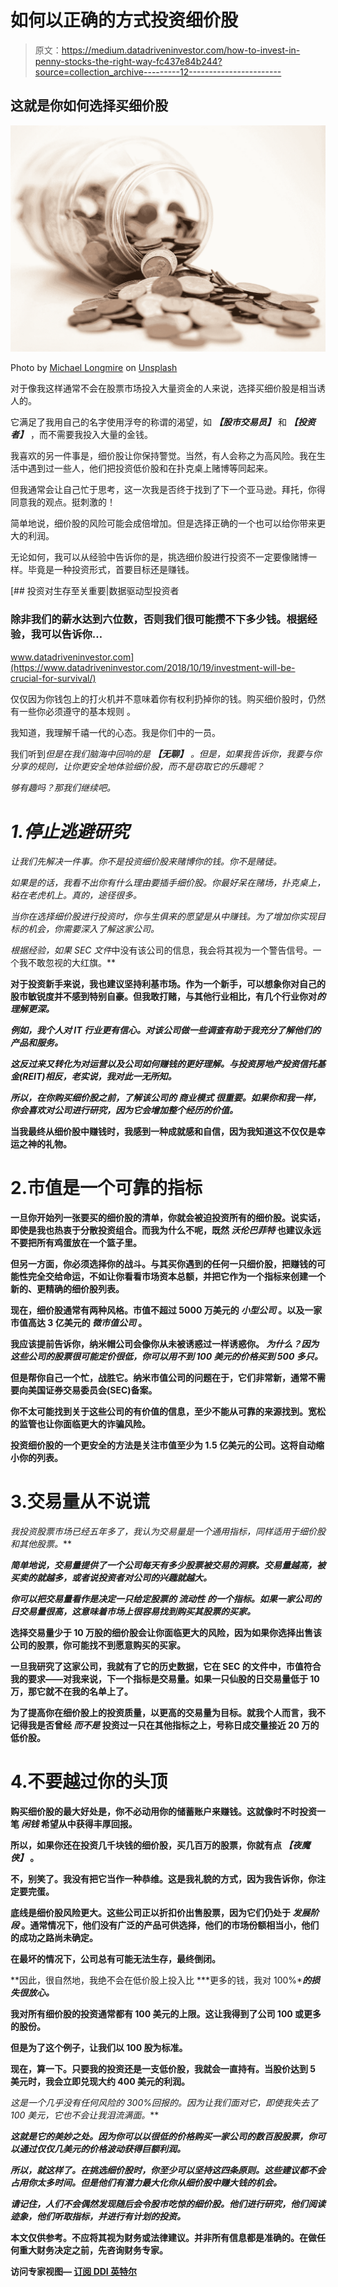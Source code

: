 # 如何以正确的方式投资细价股

> 原文：<https://medium.datadriveninvestor.com/how-to-invest-in-penny-stocks-the-right-way-fc437e84b244?source=collection_archive---------12----------------------->

## 这就是你如何选择买细价股

![](img/d1ad8c40c912a7b999c7bf970bc939f8.png)

Photo by [Michael Longmire](https://unsplash.com/@f7photo?utm_source=medium&utm_medium=referral) on [Unsplash](https://unsplash.com?utm_source=medium&utm_medium=referral)

对于像我这样通常不会在股票市场投入大量资金的人来说，选择买细价股是相当诱人的。

它满足了我用自己的名字使用浮夸的称谓的渴望，如 ***【股市交易员】*** 和 ***【投资者】*** ，而不需要我投入大量的金钱。

我喜欢的另一件事是，细价股让你保持警觉。当然，有人会称之为高风险。我在生活中遇到过一些人，他们把投资低价股和在扑克桌上赌博等同起来。

但我通常会让自己忙于思考，这一次我是否终于找到了下一个亚马逊。拜托，你得同意我的观点。挺刺激的！

简单地说，细价股的风险可能会成倍增加。但是选择正确的一个也可以给你带来更大的利润。

无论如何，我可以从经验中告诉你的是，挑选细价股进行投资不一定要像赌博一样。毕竟是一种投资形式，首要目标还是赚钱。

[](https://www.datadriveninvestor.com/2018/10/19/investment-will-be-crucial-for-survival/) [## 投资对生存至关重要|数据驱动型投资者

### 除非我们的薪水达到六位数，否则我们很可能攒不下多少钱。根据经验，我可以告诉你…

www.datadriveninvestor.com](https://www.datadriveninvestor.com/2018/10/19/investment-will-be-crucial-for-survival/) 

仅仅因为你钱包上的打火机并不意味着你有权利扔掉你的钱。购买细价股时，仍然有一些你必须遵守的基本规则 。

我知道，我理解千禧一代的心态。我是你们中的一员。

我们听到*但是在我们脑海中回响的是 ***【无聊】*** 。但是，如果我告诉你，我要与你分享的规则，让你更安全地体验细价股，而不是窃取它的乐趣呢？*

*够有趣吗？那我们继续吧。*

# *1.停止逃避研究*

*让我们先解决一件事。你不是投资细价股来赌博你的钱。你不是赌徒。*

*如果是的话，我看不出你有什么理由要插手细价股。你最好呆在赌场，扑克桌上，粘在老虎机上。真的，途径很多。*

*当你在选择细价股进行投资时，你与生俱来的愿望是从中赚钱。为了增加你实现目标的机会，你需要深入了解这家公司。*

*根据经验，如果 SEC 文件*中没有该公司的信息，我会将其视为一个警告信号。一个我不敢忽视的大红旗。**

**对于投资新手来说，我也建议坚持利基市场。作为一个新手，可以想象你对自己的股市敏锐度并不感到特别自豪。但我敢打赌，与其他行业相比，有几个行业你对*的理解更深。***

***例如，我个人对 IT 行业更有信心。对该公司做一些调查有助于我充分了解他们的产品和服务。***

***这反过来又转化为对运营以及公司如何赚钱的更好理解。与投资房地产投资信托基金(REIT)相反，老实说，我对此一无所知。***

***所以，在你购买细价股之前，了解该公司的 ***商业模式*** 很重要。如果你和我一样，你会喜欢对公司进行研究，因为它会增加整个经历的价值。***

**当我最终从细价股中赚钱时，我感到一种成就感和自信，因为我知道这不仅仅是幸运之神的礼物。**

# **2.市值是一个可靠的指标**

**一旦你开始列一张要买的细价股的清单，你就会被迫投资所有的细价股。说实话，即使是我也热衷于分散投资组合。而我为什么不呢，既然 ***沃伦巴菲特*** 也建议永远不要把所有鸡蛋放在一个篮子里。**

**但另一方面，你必须选择你的战斗。与其买你遇到的任何一只细价股，把赚钱的可能性完全交给命运，不如让你看看市场资本总额，并把它作为一个指标来创建一个新的、更精确的细价股列表。**

**现在，细价股通常有两种风格。市值不超过 5000 万美元的 ***小型公司*** 。以及一家市值高达 3 亿美元的 ***微市值公司*** 。**

**我应该提前告诉你，纳米帽公司会像你从未被诱惑过一样诱惑你。 ***为什么？因为这些公司的股票很可能定价很低，你可以用不到 100 美元的价格买到 500 多只。*****

**但是帮你自己一个忙，战胜它。纳米市值公司的问题在于，它们非常新，通常不需要向美国证券交易委员会(SEC)备案。**

**你不太可能找到关于这些公司的有价值的信息，至少不能从可靠的来源找到。宽松的监管也让你面临更大的诈骗风险。**

**投资细价股的一个更安全的方法是关注市值至少为 1.5 亿美元的公司。这将自动缩小你的列表。**

# **3.交易量从不说谎**

**我投资股票市场已经五年多了，我认为交易量是一个通用指标*，同样适用于细价股和其他股票。***

***简单地说，交易量提供了一个公司每天有多少股票被交易的洞察。交易量越高，被买卖的就越多，或者说投资者对公司的兴趣就越大。***

***你可以把交易量看作是决定一只给定股票的 ***流动性*** 的一个指标。如果一家公司的日交易量很高，这意味着市场上很容易找到购买其股票的买家。***

**选择交易量少于 10 万股的细价股会让你面临更大的风险，因为如果你选择出售该公司的股票，你可能找不到愿意购买的买家。**

**一旦我研究了这家公司，我就有了它的历史数据，它在 SEC 的文件中，市值符合我的要求——对我来说，下一个指标是交易量。如果一只仙股的日交易量低于 10 万，那它就不在我的名单上了。**

**为了提高你在细价股上的投资质量，以更高的交易量为目标。就我个人而言，我不记得我是否曾经 ***而不是*** 投资过一只在其他指标之上，号称日成交量接近 20 万的低价股。**

# **4.不要越过你的头顶**

**购买细价股的最大好处是，你不必动用你的储蓄账户来赚钱。这就像时不时投资一笔 ***闲钱*** 希望从中获得丰厚回报。**

**所以，如果你还在投资几千块钱的细价股，买几百万的股票，你就有点 ***【夜魔侠】*** 。**

**不，别笑了。我没有把它当作一种恭维。这是我礼貌的方式，因为我告诉你，你注定要完蛋。**

**底线是细价股风险更大。这些公司正以折扣价出售股票，因为它们仍处于 ***发展阶段*** 。通常情况下，他们没有广泛的产品可供选择，他们的市场份额相当小，他们的成功之路尚未确定。**

**在最坏的情况下，公司总有可能无法生存，最终倒闭。**

**因此，很自然地，我绝不会在低价股上投入比 ***更多的钱，我对 100%******的损失很放心。*****

**我对所有细价股的投资通常都有 100 美元的上限。这让我得到了公司 100 或更多的股份。**

**但是为了这个例子，让我们以 100 股为标准。**

**现在，算一下。只要我的投资还是一支低价股，我就会一直持有。当股价达到 5 美元时，我会立即兑现大约 400 美元的利润。**

**这是一个几乎没有任何风险的 300%回报的*。因为让我们面对它，即使我失去了 100 美元，它也不会让我泪流满面。***

***这就是它的美妙之处。因为你可以以很低的价格购买一家公司的数百股股票，你可以通过仅仅几美元的价格波动获得巨额利润。***

***所以，就这样了。在挑选细价股时，你至少可以坚持这四条原则。这些建议都不会占用你太多时间。但是他们有潜力最大化你从细价股中赚大钱的机会。***

***请记住，人们不会偶然发现随后会令股市吃惊的细价股。他们进行研究，他们阅读迹象，他们听取指标，并进行有计划的投资。***

****本文仅供参考。不应将其视为财务或法律建议。并非所有信息都是准确的。在做任何重大财务决定之前，先咨询财务专家。****

****访问专家视图—** [**订阅 DDI 英特尔**](https://datadriveninvestor.com/ddi-intel)**